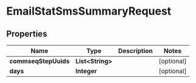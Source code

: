 
# EmailStatSmsSummaryRequest

## Properties
Name | Type | Description | Notes
------------ | ------------- | ------------- | -------------
**commseqStepUuids** | **List&lt;String&gt;** |  |  [optional]
**days** | **Integer** |  |  [optional]



